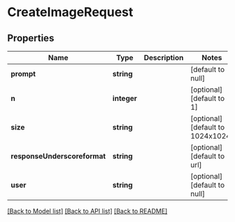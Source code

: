 # CreateImageRequest

## Properties
Name | Type | Description | Notes
------------ | ------------- | ------------- | -------------
**prompt** | **string** |  | [default to null]
**n** | **integer** |  | [optional] [default to 1]
**size** | **string** |  | [optional] [default to 1024x1024]
**responseUnderscoreformat** | **string** |  | [optional] [default to url]
**user** | **string** |  | [optional] [default to null]

[[Back to Model list]](../README.md#documentation-for-models) [[Back to API list]](../README.md#documentation-for-api-endpoints) [[Back to README]](../README.md)


